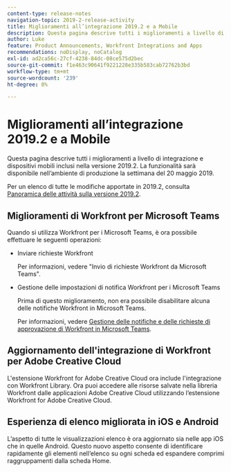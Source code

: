 ```yaml
---
content-type: release-notes
navigation-topic: 2019-2-release-activity
title: Miglioramenti all’integrazione 2019.2 e a Mobile
description: Questa pagina descrive tutti i miglioramenti a livello di integrazione e dispositivi mobili inclusi nella versione 2019.2. La funzionalità sarà disponibile nell’ambiente di produzione la settimana del 20 maggio 2019.
author: Luke
feature: Product Announcements, Workfront Integrations and Apps
recommendations: noDisplay, noCatalog
exl-id: ad2ca56c-27cf-4238-84dc-08ce575d2bec
source-git-commit: f1e463c90641f9221228e335b583cab72762b3bd
workflow-type: tm+mt
source-wordcount: '239'
ht-degree: 0%

---
```


# Miglioramenti all’integrazione 2019.2 e a Mobile

Questa pagina descrive tutti i miglioramenti a livello di integrazione e dispositivi mobili inclusi nella versione 2019.2. La funzionalità sarà disponibile nell’ambiente di produzione la settimana del 20 maggio 2019.

Per un elenco di tutte le modifiche apportate in 2019.2, consulta [Panoramica delle attività sulla versione 2019.2](../../../../product-announcements/product-releases/quarterly-release-archive/2019.2-release-activity/2019-2-release-activity-overview.md).

## Miglioramenti di Workfront per Microsoft Teams

Quando si utilizza Workfront per i Microsoft Teams, è ora possibile effettuare le seguenti operazioni:

* Inviare richieste Workfront

  Per informazioni, vedere &quot;Invio di richieste Workfront da Microsoft Teams&quot;.

* Gestione delle impostazioni di notifica Workfront per i Microsoft Teams

  Prima di questo miglioramento, non era possibile disabilitare alcuna delle notifiche Workfront in Microsoft Teams.

  Per informazioni, vedere [Gestione delle notifiche e delle richieste di approvazione di Workfront in Microsoft Teams](../../../../workfront-integrations-and-apps/using-workfront-with-microsoft-teams/manage-wf-notifications-approval-requests-ms-teams.md).

## Aggiornamento dell&#39;integrazione di Workfront per Adobe Creative Cloud

L&#39;estensione Workfront for Adobe Creative Cloud ora include l&#39;integrazione con Workfront Library. Ora puoi accedere alle risorse salvate nella libreria Workfront dalle applicazioni Adobe Creative Cloud utilizzando l’estensione Workfront for Adobe Creative Cloud.

## Esperienza di elenco migliorata in iOS e Android

L’aspetto di tutte le visualizzazioni elenco è ora aggiornato sia nelle app iOS che in quelle Android. Questo nuovo aspetto consente di identificare rapidamente gli elementi nell’elenco su ogni scheda ed espandere comprimi raggruppamenti dalla scheda Home.

